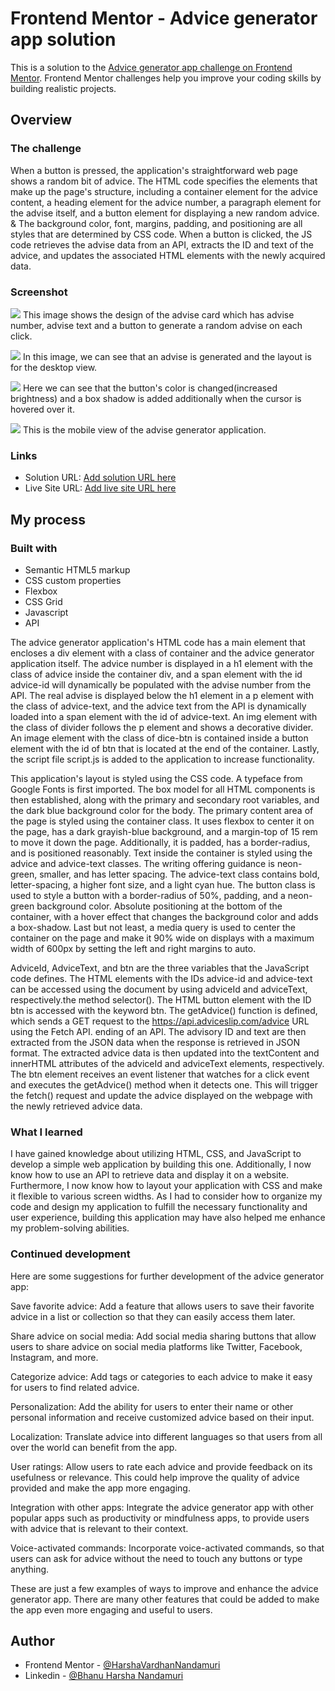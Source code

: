 # Frontend Mentor - Advice generator app solution

This is a solution to the [Advice generator app challenge on Frontend Mentor](https://www.frontendmentor.io/challenges/advice-generator-app-QdUG-13db). Frontend Mentor challenges help you improve your coding skills by building realistic projects.

## Overview

### The challenge

When a button is pressed, the application's straightforward web page shows a random bit of advice. The HTML code specifies the elements that make up the page's structure, including a container element for the advice content, a heading element for the advice number, a paragraph element for the advise itself, and a button element for displaying a new random advice. & The background color, font, margins, padding, and positioning are all styles that are determined by CSS code. When a button is clicked, the JS code retrieves the advise data from an API, extracts the ID and text of the advice, and updates the associated HTML elements with the newly acquired data.

### Screenshot

![](./images/advice_generator_app.png)
This image shows the design of the advise card which has advise number, advise text and a button to generate a random advise on each click.

![](./images/adivise52.png)
In this image, we can see that an advise is generated and the layout is for the desktop view.

![](./images/active_status.png)
Here we can see that the button's color is changed(increased brightness) and a box shadow is added additionally when the cursor is hovered over it.

![](./images/mobile_view.png)
This is the mobile view of the advise generator application.

### Links

- Solution URL: [Add solution URL here](https://your-solution-url.com)
- Live Site URL: [Add live site URL here](https://your-live-site-url.com)

## My process

### Built with

- Semantic HTML5 markup
- CSS custom properties
- Flexbox
- CSS Grid
- Javascript
- API

The advice generator application's HTML code has a main element that encloses a div element with a class of container and the advice generator application itself. The advice number is displayed in a h1 element with the class of advice inside the container div, and a span element with the id advice-id will dynamically be populated with the advise number from the API. The real advise is displayed below the h1 element in a p element with the class of advice-text, and the advice text from the API is dynamically loaded into a span element with the id of advice-text. An img element with the class of divider follows the p element and shows a decorative divider. An image element with the class of dice-btn is contained inside a button element with the id of btn that is located at the end of the container. Lastly, the script file script.js is added to the application to increase functionality.

This application's layout is styled using the CSS code. A typeface from Google Fonts is first imported. The box model for all HTML components is then established, along with the primary and secondary root variables, and the dark blue background color for the body. The primary content area of the page is styled using the container class. It uses flexbox to center it on the page, has a dark grayish-blue background, and a margin-top of 15 rem to move it down the page. Additionally, it is padded, has a border-radius, and is positioned reasonably. Text inside the container is styled using the advice and advice-text classes. The writing offering guidance is neon-green, smaller, and has letter spacing. The advice-text class contains bold, letter-spacing, a higher font size, and a light cyan hue. The button class is used to style a button with a border-radius of 50%, padding, and a neon-green background color. Absolute positioning at the bottom of the container, with a hover effect that changes the background color and adds a box-shadow. Last but not least, a media query is used to center the container on the page and make it 90% wide on displays with a maximum width of 600px by setting the left and right margins to auto.

AdviceId, AdviceText, and btn are the three variables that the JavaScript code defines. The HTML elements with the IDs advice-id and advice-text can be accessed using the document by using adviceId and adviceText, respectively.the method selector(). The HTML button element with the ID btn is accessed with the keyword btn. The getAdvice() function is defined, which sends a GET request to the https://api.adviceslip.com/advice URL using the Fetch API. ending of an API. The advisory ID and text are then extracted from the JSON data when the response is retrieved in JSON format. The extracted advice data is then updated into the textContent and innerHTML attributes of the adviceId and adviceText elements, respectively. The btn element receives an event listener that watches for a click event and executes the getAdvice() method when it detects one. This will trigger the fetch() request and update the advice displayed on the webpage with the newly retrieved advice data.

### What I learned

I have gained knowledge about utilizing HTML, CSS, and JavaScript to develop a simple web application by building this one. Additionally, I now know how to use an API to retrieve data and display it on a website. Furthermore, I now know how to layout your application with CSS and make it flexible to various screen widths. As I had to consider how to organize my code and design my application to fulfill the necessary functionality and user experience, building this application may have also helped me enhance my problem-solving abilities.

### Continued development

Here are some suggestions for further development of the advice generator app:

Save favorite advice: Add a feature that allows users to save their favorite advice in a list or collection so that they can easily access them later.

Share advice on social media: Add social media sharing buttons that allow users to share advice on social media platforms like Twitter, Facebook, Instagram, and more.

Categorize advice: Add tags or categories to each advice to make it easy for users to find related advice.

Personalization: Add the ability for users to enter their name or other personal information and receive customized advice based on their input.

Localization: Translate advice into different languages so that users from all over the world can benefit from the app.

User ratings: Allow users to rate each advice and provide feedback on its usefulness or relevance. This could help improve the quality of advice provided and make the app more engaging.

Integration with other apps: Integrate the advice generator app with other popular apps such as productivity or mindfulness apps, to provide users with advice that is relevant to their context.

Voice-activated commands: Incorporate voice-activated commands, so that users can ask for advice without the need to touch any buttons or type anything.

These are just a few examples of ways to improve and enhance the advice generator app. There are many other features that could be added to make the app even more engaging and useful to users.

## Author

- Frontend Mentor - [@HarshaVardhanNandamuri](https://www.frontendmentor.io/profile/HarshaVardhanNandamuri)
- Linkedin - [@Bhanu Harsha Nandamuri](https://www.linkedin.com/in/bhanu-harsha-nandamuri-b31a80149/)

